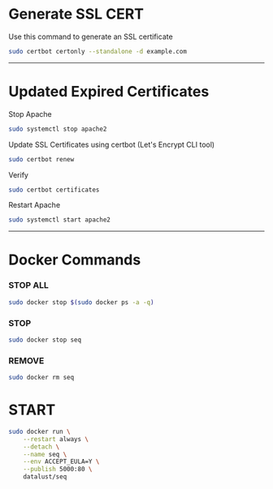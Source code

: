 # Generate SSL CERT
Use this command to generate an SSL certificate
```bash
sudo certbot certonly --standalone -d example.com
```
<hr/>

# Updated Expired Certificates
Stop Apache
```bash
sudo systemctl stop apache2
```
Update SSL Certificates using certbot (Let's Encrypt CLI tool)
```bash
sudo certbot renew
```
Verify
```bash
sudo certbot certificates
```
Restart Apache
```bash
sudo systemctl start apache2
```
<hr/>

# Docker Commands

### STOP ALL
```bash
sudo docker stop $(sudo docker ps -a -q)
```

### STOP
```bash
sudo docker stop seq
```

### REMOVE
```bash
sudo docker rm seq
```

# START
```bash
sudo docker run \
    --restart always \
    --detach \
    --name seq \
    --env ACCEPT_EULA=Y \
    --publish 5000:80 \
    datalust/seq
```
